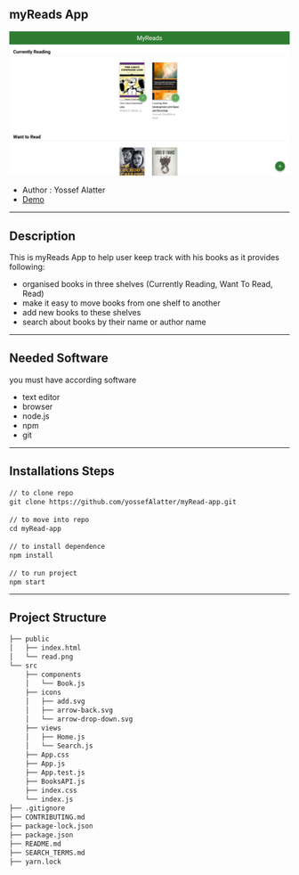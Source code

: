 ## myReads App
![Desgin](./src/images/desgin.png)

- Author : Yossef Alatter
- [Demo](https://my-read-app-two.vercel.app/) 

---
## Description

This is myReads App to help user keep track with his books as it provides following:
  - organised books in three shelves (Currently Reading, Want To Read, Read)
  - make it easy to move books from one shelf to another
  - add new books to these shelves
  - search about books by their name or author name

---
## Needed Software 

you must have according software
- text editor
- browser
- node.js
- npm
- git 

--- 
## Installations Steps

 ```
// to clone repo
 git clone https://github.com/yossefAlatter/myRead-app.git
 
 // to move into repo
 cd myRead-app

// to install dependence
 npm install

 // to run project
 npm start
 ```

---
## Project Structure
```
├── public
│   ├── index.html
│   └── read.png
└── src
    ├── components
    │   └── Book.js
    ├── icons 
    │   ├── add.svg
    │   ├── arrow-back.svg
    │   └── arrow-drop-down.svg
    ├── views
    │   ├── Home.js
    │   └── Search.js
    ├── App.css 
    ├── App.js 
    ├── App.test.js
    ├── BooksAPI.js 
    ├── index.css 
    └── index.js 
├── .gitignore
├── CONTRIBUTING.md
├── package-lock.json
├── package.json
├── README.md 
├── SEARCH_TERMS.md 
├── yarn.lock
```